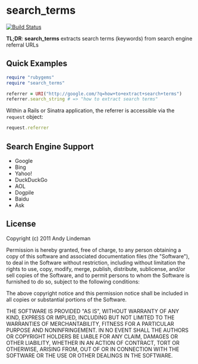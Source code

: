 # search\_terms

[![Build Status](https://secure.travis-ci.org/alindeman/search_terms.png)](http://travis-ci.org/alindeman/search_terms)

**TL;DR**: **search\_terms** extracts search terms (keywords) from
search engine referral URLs

## Quick Examples

```ruby
require "rubygems"
require "search_terms"

referrer = URI("http://google.com/?q=how+to+extract+search+terms")
referrer.search_string # => "how to extract search terms"
```

Within a Rails or Sinatra application, the referrer is accessible via
the `request` object:

```ruby
request.referrer
```

## Search Engine Support

* Google
* Bing
* Yahoo!
* DuckDuckGo
* AOL
* Dogpile
* Baidu
* Ask

## License

Copyright (c) 2011 Andy Lindeman

Permission is hereby granted, free of charge, to any person obtaining a
copy of this software and associated documentation files (the
"Software"), to deal in the Software without restriction, including
without limitation the rights to use, copy, modify, merge, publish,
distribute, sublicense, and/or sell copies of the Software, and to
permit persons to whom the Software is furnished to do so, subject to
the following conditions:

The above copyright notice and this permission notice shall be included
in all copies or substantial portions of the Software.

THE SOFTWARE IS PROVIDED "AS IS", WITHOUT WARRANTY OF ANY KIND, EXPRESS
OR IMPLIED, INCLUDING BUT NOT LIMITED TO THE WARRANTIES OF
MERCHANTABILITY, FITNESS FOR A PARTICULAR PURPOSE AND NONINFRINGEMENT.
IN NO EVENT SHALL THE AUTHORS OR COPYRIGHT HOLDERS BE LIABLE FOR ANY
CLAIM, DAMAGES OR OTHER LIABILITY, WHETHER IN AN ACTION OF CONTRACT,
TORT OR OTHERWISE, ARISING FROM, OUT OF OR IN CONNECTION WITH THE
SOFTWARE OR THE USE OR OTHER DEALINGS IN THE SOFTWARE.
